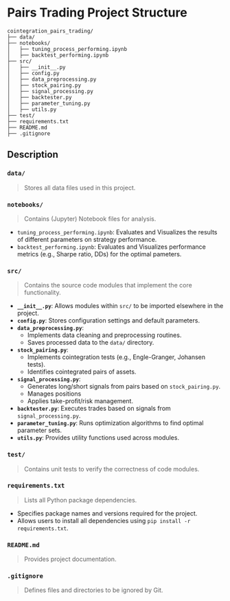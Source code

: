 # Pairs Trading Project Structure
```
cointegration_pairs_trading/
├── data/
├── notebooks/
│   ├── tuning_process_performing.ipynb
│   ├── backtest_performing.ipynb
├── src/
│   ├── __init__.py
│   ├── config.py
│   ├── data_preprocessing.py
│   ├── stock_pairing.py
│   ├── signal_processing.py
│   ├── backtester.py
│   ├── parameter_tuning.py
│   ├── utils.py
├── test/
├── requirements.txt
├── README.md
├── .gitignore
```
## Description
### `data/`  
> Stores all data files used in this project.

### `notebooks/`  
> Contains (Jupyter) Notebook files for analysis.
- `tuning_process_performing.ipynb`: Evaluates and Visualizes the results of different parameters on strategy performance.
- `backtest_performing.ipynb`: Evaluates and Visualizes performance metrics (e.g., Sharpe ratio, DDs) for the optimal pameters.

### `src/`
> Contains the source code modules that implement the core functionality.
- **`__init__.py`**: Allows modules within `src/` to be imported elsewhere in the project.
- **`config.py`**: Stores configuration settings and default parameters.
- **`data_preprocessing.py`**:
  - Implements data cleaning and preprocessing routines.
  - Saves processed data to the `data/` directory.
- **`stock_pairing.py`**:
  - Implements cointegration tests (e.g., Engle-Granger, Johansen tests).
  - Identifies cointegrated pairs of assets.
- **`signal_processing.py`**:
  - Generates long/short signals from pairs based on `stock_pairing.py`.
  - Manages positions
  - Applies take-profit/risk management.
- **`backtester.py`**: Executes trades based on signals from `signal_processing.py`.
- **`parameter_tuning.py`**: Runs optimization algorithms to find optimal parameter sets.
- **`utils.py`**: Provides utility functions used across modules.

### `test/`
> Contains unit tests to verify the correctness of code modules.

### `requirements.txt`
> Lists all Python package dependencies.
- Specifies package names and versions required for the project.
- Allows users to install all dependencies using `pip install -r requirements.txt`.

### `README.md`
> Provides project documentation.

### `.gitignore`
> Defines files and directories to be ignored by Git.
